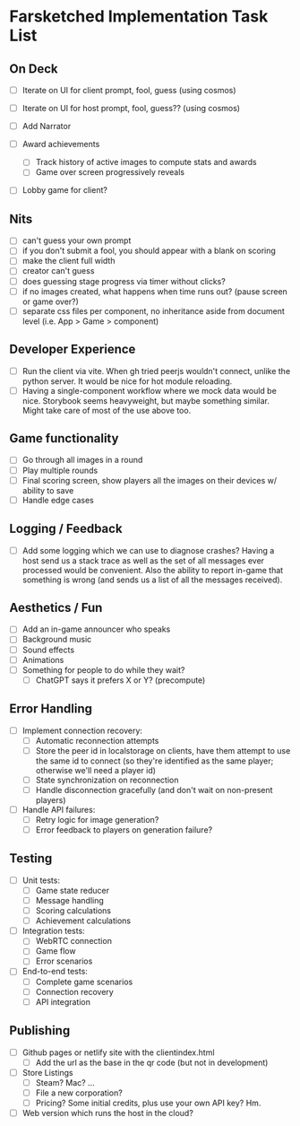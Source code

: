 # Farsketched Implementation Task List

## On Deck
- [ ] Iterate on UI for client prompt, fool, guess (using cosmos)
- [ ] Iterate on UI for host prompt, fool, guess?? (using cosmos)
- [ ] Add Narrator
- [ ] Award achievements
  - [ ] Track history of active images to compute stats and awards
  - [ ] Game over screen progressively reveals
- [ ] Lobby game for client?


## Nits
- [ ] can't guess your own prompt
- [ ] if you don't submit a fool, you should appear with a blank on scoring
- [ ] make the client full width
- [ ] creator can't guess
- [ ] does guessing stage progress via timer without clicks?
- [ ] if no images created, what happens when time runs out? (pause screen or game over?)
- [ ] separate css files per component, no inheritance aside from document level (i.e. App > Game > component)

## Developer Experience
- [ ] Run the client via vite. When gh tried peerjs wouldn't connect, unlike the python server. It would be nice for hot module reloading.
- [ ] Having a single-component workflow where we mock data would be nice. Storybook seems heavyweight, but maybe something similar. Might take care of most of the use above too. 

## Game functionality
- [ ] Go through all images in a round
- [ ] Play multiple rounds
- [ ] Final scoring screen, show players all the images on their devices w/ ability to save
- [ ] Handle edge cases

## Logging / Feedback
- [ ] Add some logging which we can use to diagnose crashes? Having a host send us a stack trace as well as the set of all messages ever processed would be convenient. Also the ability to report in-game that something is wrong (and sends us a list of all the messages received).

## Aesthetics / Fun
- [ ] Add an in-game announcer who speaks
- [ ] Background music
- [ ] Sound effects
- [ ] Animations
- [ ] Something for people to do while they wait?
  - [ ] ChatGPT says it prefers X or Y? (precompute)

## Error Handling
- [ ] Implement connection recovery:
  - [ ] Automatic reconnection attempts
  - [ ] Store the peer id in localstorage on clients, have them attempt to use the same id to connect (so they're identified as the same player; otherwise we'll need a player id)
  - [ ] State synchronization on reconnection
  - [ ] Handle disconnection gracefully (and don't wait on non-present players)
- [ ] Handle API failures:
  - [ ] Retry logic for image generation?
  - [ ] Error feedback to players on generation failure?

## Testing
- [ ] Unit tests:
  - [ ] Game state reducer
  - [ ] Message handling
  - [ ] Scoring calculations
  - [ ] Achievement calculations
- [ ] Integration tests:
  - [ ] WebRTC connection
  - [ ] Game flow
  - [ ] Error scenarios
- [ ] End-to-end tests:
  - [ ] Complete game scenarios
  - [ ] Connection recovery
  - [ ] API integration

## Publishing
- [ ] Github pages or netlify site with the clientindex.html
  - [ ] Add the url as the base in the qr code (but not in development)
- [ ] Store Listings
  - [ ] Steam? Mac? ...
  - [ ] File a new corporation?
  - [ ] Pricing? Some initial credits, plus use your own API key? Hm.
- [ ] Web version which runs the host in the cloud?
